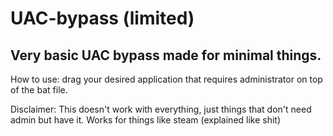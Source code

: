 # UAC-bypass (limited)
## Very basic UAC bypass made for minimal things.

How to use: drag your desired application that requires administrator on top of the bat file.

Disclaimer: This doesn't work with everything, just things that don't need admin but have it. Works for things like steam (explained like shit)
